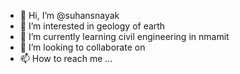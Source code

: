 - 👋 Hi, I’m @suhansnayak
- 👀 I’m interested in geology of earth
- 🌱 I’m currently learning civil engineering in nmamit
- 💞️ I’m looking to collaborate on 
- 📫 How to reach me ...

<!---
suhansnayak/suhansnayak is a ✨ special ✨ repository because its `README.md` (this file) appears on your GitHub profile.
You can click the Preview link to take a look at your changes.
--->
